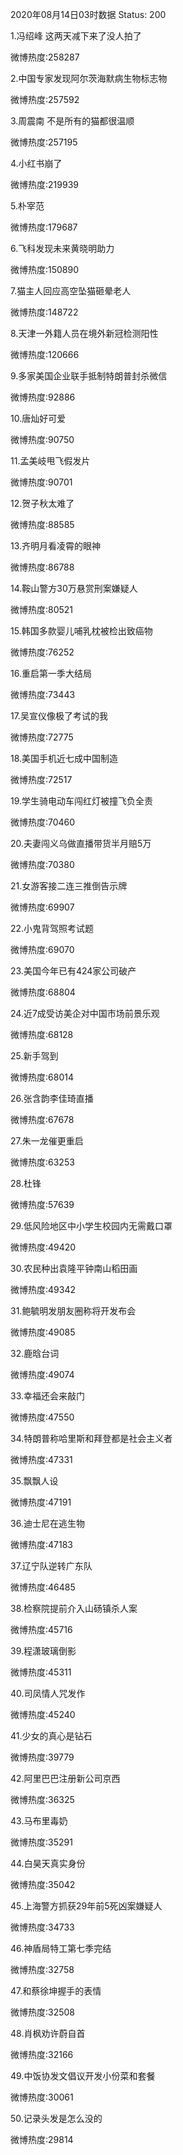 2020年08月14日03时数据
Status: 200

1.冯绍峰 这两天减下来了没人拍了

微博热度:258287

2.中国专家发现阿尔茨海默病生物标志物

微博热度:257592

3.周震南 不是所有的猫都很温顺

微博热度:257195

4.小红书崩了

微博热度:219939

5.朴宰范

微博热度:179687

6.飞科发现未来黄晓明助力

微博热度:150890

7.猫主人回应高空坠猫砸晕老人

微博热度:148722

8.天津一外籍人员在境外新冠检测阳性

微博热度:120666

9.多家美国企业联手抵制特朗普封杀微信

微博热度:92886

10.唐灿好可爱

微博热度:90750

11.孟美岐甩飞假发片

微博热度:90701

12.贺子秋太难了

微博热度:88585

13.齐明月看凌霄的眼神

微博热度:86788

14.鞍山警方30万悬赏刑案嫌疑人

微博热度:80521

15.韩国多款婴儿哺乳枕被检出致癌物

微博热度:76252

16.重启第一季大结局

微博热度:73443

17.吴宣仪像极了考试的我

微博热度:72775

18.美国手机近七成中国制造

微博热度:72517

19.学生骑电动车闯红灯被撞飞负全责

微博热度:70460

20.夫妻闯义乌做直播带货半月赔5万

微博热度:70380

21.女游客接二连三推倒告示牌

微博热度:69907

22.小鬼背驾照考试题

微博热度:69070

23.美国今年已有424家公司破产

微博热度:68804

24.近7成受访美企对中国市场前景乐观

微博热度:68128

25.新手驾到

微博热度:68014

26.张含韵李佳琦直播

微博热度:67678

27.朱一龙催更重启

微博热度:63253

28.杜锋

微博热度:57639

29.低风险地区中小学生校园内无需戴口罩

微博热度:49420

30.农民种出袁隆平钟南山稻田画

微博热度:49342

31.鲍毓明发朋友圈称将开发布会

微博热度:49085

32.鹿晗台词

微博热度:49074

33.幸福还会来敲门

微博热度:47550

34.特朗普称哈里斯和拜登都是社会主义者

微博热度:47331

35.飘飘人设

微博热度:47191

36.迪士尼在逃生物

微博热度:47183

37.辽宁队逆转广东队

微博热度:46485

38.检察院提前介入山砀镇杀人案

微博热度:45716

39.程潇玻璃倒影

微博热度:45311

40.司凤情人咒发作

微博热度:45240

41.少女的真心是钻石

微博热度:39779

42.阿里巴巴注册新公司京西

微博热度:36325

43.马布里毒奶

微博热度:35291

44.白昊天真实身份

微博热度:35042

45.上海警方抓获29年前5死凶案嫌疑人

微博热度:34733

46.神盾局特工第七季完结

微博热度:32758

47.和蔡徐坤握手的表情

微博热度:32508

48.肖枫劝许蔚自首

微博热度:32166

49.中饭协发文倡议开发小份菜和套餐

微博热度:30061

50.记录头发是怎么没的

微博热度:29814

